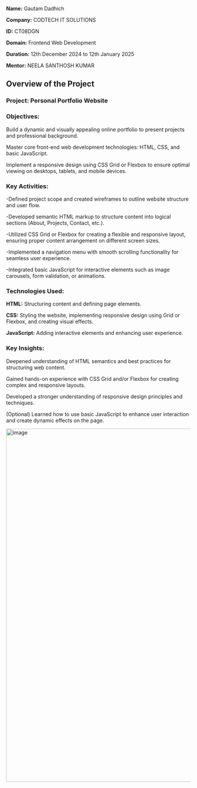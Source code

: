 **Name:** Gautam Dadhich

**Company:** CODTECH IT SOLUTIONS

**ID:** CT08DGN

**Domain:** Frontend Web Development

**Duration:** 12th December 2024 to 12th January 2025

**Mentor:** NEELA SANTHOSH KUMAR


## Overview of the Project

### Project: Personal Portfolio Website

### Objectives:
Build a dynamic and visually appealing online portfolio to present projects and professional background.

Master core front-end web development technologies: HTML, CSS, and basic JavaScript.

Implement a responsive design using CSS Grid or Flexbox to ensure optimal viewing on desktops, tablets, and mobile devices.


### Key Activities:
-Defined project scope and created wireframes to outline website structure and user flow.

-Developed semantic HTML markup to structure content into logical sections (About, Projects, Contact, etc.).

-Utilized CSS Grid or Flexbox for creating a flexible and responsive layout, ensuring proper content arrangement on different screen sizes.

-Implemented a navigation menu with smooth scrolling functionality for seamless user experience.

-Integrated basic JavaScript for interactive elements such as image carousels, form validation, or animations.


### Technologies Used:
**HTML:** Structuring content and defining page elements.

**CSS:** Styling the website, implementing responsive design using Grid or Flexbox, and creating visual effects.

**JavaScript:** Adding interactive elements and enhancing user experience.


### Key Insights:
Deepened understanding of HTML semantics and best practices for structuring web content.

Gained hands-on experience with CSS Grid and/or Flexbox for creating complex and responsive layouts.

Developed a stronger understanding of responsive design principles and techniques.

(Optional) Learned how to use basic JavaScript to enhance user interaction and create dynamic effects on the page.


<img width="960" alt="image" src="https://github.com/user-attachments/assets/7013d1c7-a876-48c2-90eb-1f70d699bfab" />
